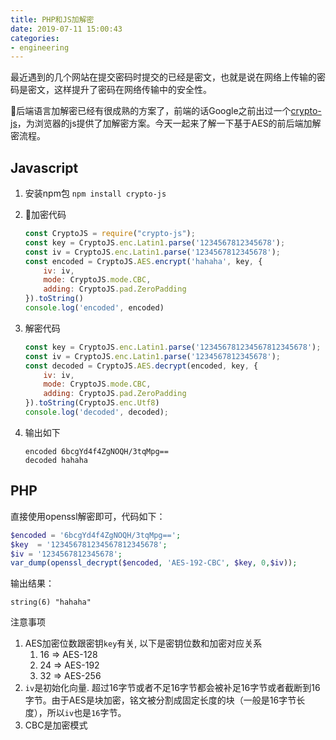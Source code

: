 ```yaml
---
title: PHP和JS加解密
date: 2019-07-11 15:00:43
categories:
- engineering
---
```


最近遇到的几个网站在提交密码时提交的已经是密文，也就是说在网络上传输的密码是密文，这样提升了密码在网络传输中的安全性。

后端语言加解密已经有很成熟的方案了，前端的话Google之前出过一个[crypto-js](https://www.npmjs.com/package/crypto-js)，为浏览器的js提供了加解密方案。今天一起来了解一下基于AES的前后端加解密流程。

## Javascript

1. 安装npm包 `npm install crypto-js`
2. 加密代码

    ```javascript
    const CryptoJS = require("crypto-js");
    const key = CryptoJS.enc.Latin1.parse('1234567812345678');
    const iv = CryptoJS.enc.Latin1.parse('1234567812345678');
    const encoded = CryptoJS.AES.encrypt('hahaha', key, {
        iv: iv,
        mode: CryptoJS.mode.CBC,
        adding: CryptoJS.pad.ZeroPadding
    }).toString()
    console.log('encoded', encoded)
    ```

3. 解密代码

    ```javascript
    const key = CryptoJS.enc.Latin1.parse('123456781234567812345678');
    const iv = CryptoJS.enc.Latin1.parse('1234567812345678');
    const decoded = CryptoJS.AES.decrypt(encoded, key, {
        iv: iv,
        mode: CryptoJS.mode.CBC,
        adding: CryptoJS.pad.ZeroPadding
    }).toString(CryptoJS.enc.Utf8)
    console.log('decoded', decoded);
    ```

4. 输出如下

    ```text
    encoded 6bcgYd4f4ZgNOQH/3tqMpg==
    decoded hahaha
    ```

## PHP

直接使用openssl解密即可，代码如下：

```php
$encoded = '6bcgYd4f4ZgNOQH/3tqMpg==';
$key  = '123456781234567812345678';
$iv = '1234567812345678';
var_dump(openssl_decrypt($encoded, 'AES-192-CBC', $key, 0,$iv));
```

输出结果：

```text
string(6) "hahaha"
```

注意事项

1. AES加密位数跟密钥`key`有关, 以下是密钥位数和加密对应关系
   1. 16 => AES-128
   2. 24 => AES-192
   3. 32 => AES-256
2. `iv`是初始化向量. 超过16字节或者不足16字节都会被补足16字节或者截断到16字节。由于AES是块加密，铭文被分割成固定长度的块（一般是16字节长度），所以`iv`也是`16`字节。
3. CBC是加密模式
